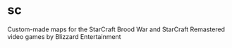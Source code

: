# sc
Custom-made maps for the StarCraft Brood War and StarCraft Remastered video games by Blizzard Entertainment

